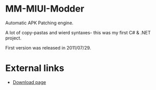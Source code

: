 MM-MIUI-Modder
==============
Automatic APK Patching engine.

A lot of copy-pastas and wierd syntaxes- this was my first C# & .NET project.

First version was released in 2011/07/29.

External links
===========
* [Download page](http://iamghost.kr/b/developments/mm-miui-modder/download)
